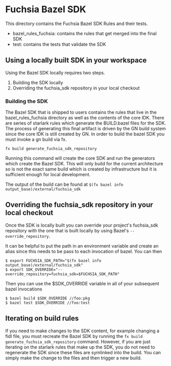 # Fuchsia Bazel SDK

This directory contains the Fuchsia Bazel SDK Rules and their tests.

- bazel_rules_fuchsia: contains the rules that get merged into the final SDK
- test: contains the tests that validate the SDK

## Using a locally built SDK in your workspace

Using the Bazel SDK locally requires two steps.

1. Building the SDK locally
1. Overriding the fuchsia_sdk repository in your local checkout

### Building the SDK

The Bazel SDK that is shipped to users contains the rules that live in the
bazel_rules_fuchsia directory as well as the contents of the core IDK. There are
series of starlark rules which generate the BUILD.bazel files for the SDK. The
process of generating this final artifact is driven by the GN build system since
the core IDK is still created by GN. In order to build the bazel SDK you must
invoke a gn build via fx.

```
fx build generate_fuchsia_sdk_repository
```

Running this command will create the core SDK and run the generators which
create the Bazel SDK. This will only build for the current architecture so is
not the exact same build which is created by infrastructure but it is sufficient
enough for local development.

The output of the build can be found at `$(fx bazel info output_base)/external/fuchsia_sdk`

## Overriding the fuchsia_sdk repository in your local checkout

Once the SDK is locally built you can override your project's fuchsia_sdk repository
with the one that is built locally by using Bazel's `--override_repository`.

It can be helpful to put the path in an environment variable and create an alias
since this needs to be pass to each invocation of bazel. You can then

```
$ export FUCHSIA_SDK_PATH="$(fx bazel info output_base)/external/fuchsia_sdk"
$ export SDK_OVERRIDE="--override_repository=fuchsia_sdk=$FUCHSIA_SDK_PATH"
```

Then you can use the $SDK_OVERRIDE variable in all of your subsequent bazel
invocations

```
$ bazel build $SDK_OVERRIDE //foo:pkg
$ bazel test $SDK_OVERRIDE //foo:test
```
## Iterating on build rules

If you need to make changes to the SDK content, for example changing a fidl file,
you must recreate the Bazel SDK by running the `fx build generate_fuchsia_sdk_repository`
command. However, if you are just iterating on the starlark rules that make up
the SDK, you do not need to regenerate the SDK since these files are symlinked
into the build. You can simply make the change to the files and then trigger a
new build.
